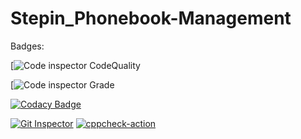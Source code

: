 # Stepin_Phonebook-Management
Badges:  

[![Code inspector CodeQuality](https://www.code-inspector.com/project/27804/score/svg)

[![Code inspector Grade](https://www.code-inspector.com/project/27804/status/svg)

[![Codacy Badge](https://app.codacy.com/project/badge/Grade/5f4e28d3d89a40c39cf38c655f0e749c)](https://www.codacy.com/gh/pravalikamanugu39/Stepin_Phonebook-Management/dashboard?utm_source=github.com&amp;utm_medium=referral&amp;utm_content=pravalikamanugu39/Stepin_Phonebook-Management&amp;utm_campaign=Badge_Grade)

[![Git Inspector](https://github.com/pravalikamanugu39/Stepin_Phonebook-Management/actions/workflows/git_inspector.yml/badge.svg)](https://github.com/pravalikamanugu39/Stepin_Phonebook-Management/actions/workflows/git_inspector.yml)
[![cppcheck-action](https://github.com/pravalikamanugu39/Stepin_Phonebook-Management/actions/workflows/cppcheck.yml/badge.svg)](https://github.com/pravalikamanugu39/Stepin_Phonebook-Management/actions/workflows/cppcheck.yml)

